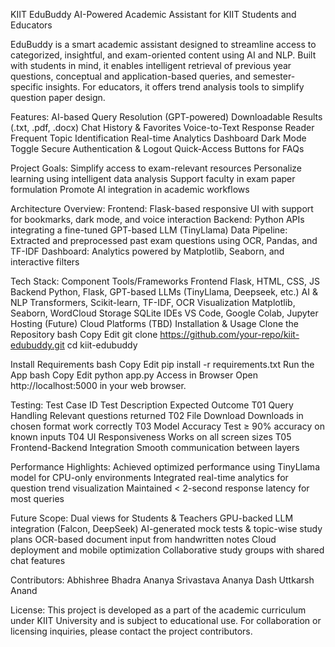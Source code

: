 KIIT EduBuddy
AI-Powered Academic Assistant for KIIT Students and Educators

EduBuddy is a smart academic assistant designed to streamline access to categorized, insightful, and exam-oriented content using AI and NLP. Built with students in mind, it enables intelligent retrieval of previous year questions, conceptual and application-based queries, and semester-specific insights. For educators, it offers trend analysis tools to simplify question paper design.

Features:
AI-based Query Resolution (GPT-powered)
Downloadable Results (.txt, .pdf, .docx)
Chat History & Favorites
Voice-to-Text Response Reader
Frequent Topic Identification
Real-time Analytics Dashboard
Dark Mode Toggle
Secure Authentication & Logout
Quick-Access Buttons for FAQs

Project Goals:
Simplify access to exam-relevant resources
Personalize learning using intelligent data analysis
Support faculty in exam paper formulation
Promote AI integration in academic workflows

Architecture Overview:
Frontend: Flask-based responsive UI with support for bookmarks, dark mode, and voice interaction
Backend: Python APIs integrating a fine-tuned GPT-based LLM (TinyLlama)
Data Pipeline: Extracted and preprocessed past exam questions using OCR, Pandas, and TF-IDF
Dashboard: Analytics powered by Matplotlib, Seaborn, and interactive filters

Tech Stack:
Component	Tools/Frameworks
Frontend	Flask, HTML, CSS, JS
Backend	Python, Flask, GPT-based LLMs (TinyLlama, Deepseek, etc.)
AI & NLP	Transformers, Scikit-learn, TF-IDF, OCR
Visualization	Matplotlib, Seaborn, WordCloud
Storage	SQLite
IDEs	VS Code, Google Colab, Jupyter
Hosting (Future)	Cloud Platforms (TBD)
Installation & Usage
Clone the Repository
bash
Copy
Edit
git clone https://github.com/your-repo/kiit-edubuddy.git
cd kiit-edubuddy

Install Requirements
bash
Copy
Edit
pip install -r requirements.txt
Run the App
bash
Copy
Edit
python app.py
Access in Browser
Open http://localhost:5000 in your web browser.

Testing:
Test Case ID	Test Description	Expected Outcome
T01	Query Handling	Relevant questions returned
T02	File Download	Downloads in chosen format work correctly
T03	Model Accuracy Test	≥ 90% accuracy on known inputs
T04	UI Responsiveness	Works on all screen sizes
T05	Frontend-Backend Integration	Smooth communication between layers

Performance Highlights:
Achieved optimized performance using TinyLlama model for CPU-only environments
Integrated real-time analytics for question trend visualization
Maintained < 2-second response latency for most queries

Future Scope:
Dual views for Students & Teachers
GPU-backed LLM integration (Falcon, DeepSeek)
AI-generated mock tests & topic-wise study plans
OCR-based document input from handwritten notes
Cloud deployment and mobile optimization
Collaborative study groups with shared chat features

Contributors:
Abhishree Bhadra
Ananya Srivastava
Ananya Dash 
Uttkarsh Anand

License:
This project is developed as a part of the academic curriculum under KIIT University and is subject to educational use. For collaboration or licensing inquiries, please contact the project contributors.


